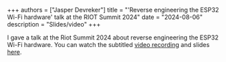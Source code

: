 +++
authors = ["Jasper Devreker"]
title = "'Reverse engineering the ESP32 Wi-Fi hardware' talk at the RIOT Summit 2024"
date = "2024-08-06"
description = "Slides/video"
+++

I gave a talk at the Riot Summit 2024 about reverse engineering the ESP32 Wi-Fi hardware. You can watch the subtitled [video recording](https://www.youtube.com/watch?v=sGdD8XWTM2Y) and slides [here](http://summit.riot-os.org/2024/wp-content/uploads/sites/19/2024/09/04-1-Jasper_Devreker.pdf).
